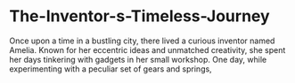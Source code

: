 # The-Inventor-s-Timeless-Journey
Once upon a time in a bustling city, there lived a curious inventor named Amelia. Known for her eccentric ideas and unmatched creativity, she spent her days tinkering with gadgets in her small workshop.  One day, while experimenting with a peculiar set of gears and springs, 

